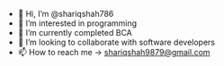 - 👋 Hi, I’m @shariqshah786
- 👀 I’m interested in programming 
- 🌱 I’m currently completed BCA
- 💞️ I’m looking to collaborate with software developers
- 📫 How to reach me -> shariqshah9879@gmail.com

<!---
shariqshah786/shariqshah786 is a ✨ special ✨ repository because its `README.md` (this file) appears on your GitHub profile.
You can click the Preview link to take a look at your changes.
--->
